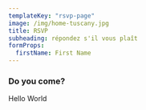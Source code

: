 ```yaml
---
templateKey: "rsvp-page"
image: /img/home-tuscany.jpg
title: RSVP
subheading: répondez s'il vous plaît
formProps:
  firstName: First Name
---
```


### Do you come?

Hello World
